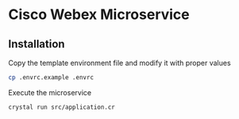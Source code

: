 # Cisco Webex Microservice

## Installation

Copy the template environment file and modify it with proper values

```bash
cp .envrc.example .envrc
```

Execute the microservice

```bash
crystal run src/application.cr
```